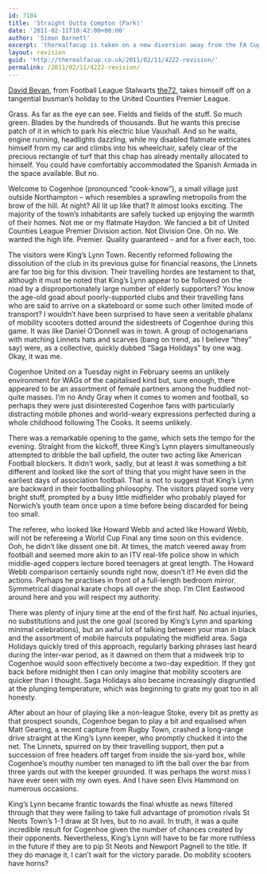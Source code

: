 ```yaml
---
id: 7104
title: 'Straight Outta Compton (Park)'
date: '2011-02-11T10:42:00+00:00'
author: 'Simon Barnett'
excerpt: 'therealfacup is taken on a new diversion away from the FA Cup. David Bevan from Football League Blog ''the72'' visits a small village just outside Northampton to check out one of the hottest and newest phoenix clubs, Kings Lynn Town.'
layout: revision
guid: 'http://therealfacup.co.uk/2011/02/11/4222-revision/'
permalink: /2011/02/11/4222-revision/
---
```


[David Bevan](http://theseventytwo.com/football-league/championship/2011/01/30/the-wacky-races-at-the-top-of-the-championship/), from Football League Stalwarts [the72](http://theseventytwo.com/), takes himself off on a tangential busman’s holiday to the United Counties Premier League.

Grass. As far as the eye can see. Fields and fields of the stuff. So much green. Blades by the hundreds of thousands. But he wants this precise patch of it in which to park his electric blue Vauxhall. And so he waits, engine running, headlights dazzling, while my disabled flatmate extricates himself from my car and climbs into his wheelchair, safely clear of the precious rectangle of turf that this chap has already mentally allocated to himself. You could have comfortably accommodated the Spanish Armada in the space available. But no.

Welcome to Cogenhoe (pronounced “cook-know”), a small village just outside Northampton – which resembles a sprawling metropolis from the brow of the hill. At night? All lit up like that? It almost looks exciting. The majority of the town’s inhabitants are safely tucked up enjoying the warmth of their homes. Not me or my flatmate Haydon. We fancied a bit of United Counties League Premier Division action. Not Division One. Oh no. We wanted the high life. Premier. Quality guaranteed – and for a fiver each, too.

The visitors were King’s Lynn Town. Recently reformed following the dissolution of the club in its previous guise for financial reasons, the Linnets are far too big for this division. Their travelling hordes are testament to that, although it must be noted that King’s Lynn appear to be followed on the road by a disproportionately large number of elderly supporters? You know the age-old goad about poorly-supported clubs and their travelling fans who are said to arrive on a skateboard or some such other limited mode of transport? I wouldn’t have been surprised to have seen a veritable phalanx of mobility scooters dotted around the sidestreets of Cogenhoe during this game. It was like Daniel O’Donnell was in town. A group of octogenarians with matching Linnets hats and scarves (bang on trend, as I believe “they” say) were, as a collective, quickly dubbed “Saga Holidays” by one wag. Okay, it was me.

Cogenhoe United on a Tuesday night in February seems an unlikely environment for WAGs of the capitalised kind but, sure enough, there appeared to be an assortment of female partners among the huddled not-quite masses. I’m no Andy Gray when it comes to women and football, so perhaps they were just disinterested Cogenhoe fans with particularly distracting mobile phones and world-weary expressions perfected during a whole childhood following The Cooks. It seems unlikely.

<div>There was a remarkable opening to the game, which sets the tempo for the evening. Straight from the kickoff, three King’s Lynn players simultaneously attempted to dribble the ball upfield, the outer two acting like American Football blockers. It didn’t work, sadly, but at least it was something a bit different and looked like the sort of thing that you might have seen in the earliest days of association football. That is not to suggest that King’s Lynn are backward in their footballing philosophy. The visitors played some very bright stuff, prompted by a busy little midfielder who probably played for Norwich’s youth team once upon a time before being discarded for being too small.

The referee, who looked like Howard Webb and acted like Howard Webb, will not be refereeing a World Cup Final any time soon on this evidence. Ooh, he didn’t like dissent one bit. At times, the match veered away from football and seemed more akin to an ITV real-life police show in which middle-aged coppers lecture bored teenagers at great length. The Howard Webb comparison certainly sounds right now, doesn’t it? He even did the actions. Perhaps he practises in front of a full-length bedroom mirror. Symmetrical diagonal karate chops all over the shop. I’m Clint Eastwood around here and you will respect my authority.

There was plenty of injury time at the end of the first half. No actual injuries, no substitutions and just the one goal (scored by King’s Lynn and sparking minimal celebrations), but an awful lot of talking between your man in black and the assortment of mobile haircuts populating the midfield area. Saga Holidays quickly tired of this approach, regularly barking phrases last heard during the inter-war period, as it dawned on them that a midweek trip to Cogenhoe would soon effectively become a two-day expedition. If they got back before midnight then I can only imagine that mobility scooters are quicker than I thought. Saga Holidays also became increasingly disgruntled at the plunging temperature, which was beginning to grate my goat too in all honesty.

After about an hour of playing like a non-league Stoke, every bit as pretty as that prospect sounds, Cogenhoe began to play a bit and equalised when Matt Gearing, a recent capture from Rugby Town, crashed a long-range drive straight at the King’s Lynn keeper, who promptly chucked it into the net. The Linnets, spurred on by their travelling support, then put a succession of free headers off target from inside the six-yard box, while Cogenhoe’s mouthy number ten managed to lift the ball over the bar from three yards out with the keeper grounded. It was perhaps the worst miss I have ever seen with my own eyes. And I have seen Elvis Hammond on numerous occasions.

King’s Lynn became frantic towards the final whistle as news filtered through that they were failing to take full advantage of promotion rivals St Neots Town’s 1-1 draw at St Ives, but to no avail. In truth, it was a quite incredible result for Cogenhoe given the number of chances created by their opponents. Nevertheless, King’s Lynn will have to be far more ruthless in the future if they are to pip St Neots and Newport Pagnell to the title. If they do manage it, I can’t wait for the victory parade. Do mobility scooters have horns?

</div>